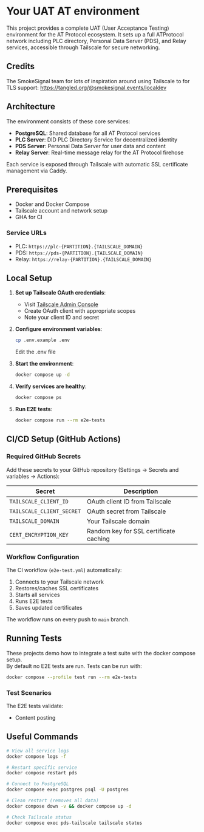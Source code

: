 # Your UAT AT environment

This project provides a complete UAT (User Acceptance Testing) environment for the AT Protocol ecosystem. It sets up a full ATProtocol network including PLC directory, Personal Data Server (PDS), and Relay services, accessible through Tailscale for secure networking.

## Credits

The SmokeSignal team for lots of inspiration around using Tailscale to for TLS support: https://tangled.org/@smokesignal.events/localdev

## Architecture

The environment consists of these core services:

- **PostgreSQL**: Shared database for all AT Protocol services
- **PLC Server**: DID PLC Directory Service for decentralized identity
- **PDS Server**: Personal Data Server for user data and content
- **Relay Server**: Real-time message relay for the AT Protocol firehose

Each service is exposed through Tailscale with automatic SSL certificate management via Caddy.

## Prerequisites

- Docker and Docker Compose
- Tailscale account and network setup
- GHA for CI

### Service URLs

- PLC: `https://plc-{PARTITION}.{TAILSCALE_DOMAIN}`
- PDS: `https://pds-{PARTITION}.{TAILSCALE_DOMAIN}`
- Relay: `https://relay-{PARTITION}.{TAILSCALE_DOMAIN}`

## Local Setup

1. **Set up Tailscale OAuth credentials**:
   - Visit [Tailscale Admin Console](https://login.tailscale.com/admin/settings/oauth)
   - Create OAuth client with appropriate scopes
   - Note your client ID and secret

2. **Configure environment variables**:

   ```bash
   cp .env.example .env
   ```

   Edit the .env file

3. **Start the environment**:

   ```bash
   docker compose up -d
   ```

4. **Verify services are healthy**:

   ```bash
   docker compose ps
   ```

5. **Run E2E tests**:

   ```bash
   docker compose run --rm e2e-tests
   ```

## CI/CD Setup (GitHub Actions)

### Required GitHub Secrets

Add these secrets to your GitHub repository (Settings → Secrets and variables → Actions):

| Secret | Description |
|--------|-------------|
| `TAILSCALE_CLIENT_ID` | OAuth client ID from Tailscale |
| `TAILSCALE_CLIENT_SECRET` | OAuth secret from Tailscale |
| `TAILSCALE_DOMAIN` | Your Tailscale domain |
| `CERT_ENCRYPTION_KEY` | Random key for SSL certificate caching |

### Workflow Configuration

The CI workflow (`e2e-test.yml`) automatically:

1. Connects to your Tailscale network
2. Restores/caches SSL certificates
3. Starts all services
4. Runs E2E tests
5. Saves updated certificates

The workflow runs on every push to `main` branch.

## Running Tests

These projects demo how to integrate a test suite with the docker compose setup.  
By default no E2E tests are run.
Tests can be run with:

```bash
docker compose --profile test run --rm e2e-tests
```

### Test Scenarios

The E2E tests validate:

- Content posting

## Useful Commands

```bash
# View all service logs
docker compose logs -f

# Restart specific service
docker compose restart pds

# Connect to PostgreSQL
docker compose exec postgres psql -U postgres

# Clean restart (removes all data)
docker compose down -v && docker compose up -d

# Check Tailscale status
docker compose exec pds-tailscale tailscale status
```
